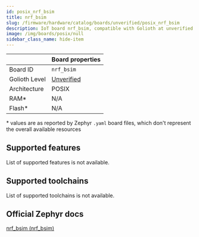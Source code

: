 ```yaml
---
id: posix_nrf_bsim
title: nrf_bsim
slug: /firmware/hardware/catalog/boards/unverified/posix_nrf_bsim
description: IoT board nrf_bsim, compatible with Golioth at unverified level.
image: /img/boards/posix/null
sidebar_class_name: hide-item
---
```


[//]: # (This is an auto-generated file, do not edit! Changes to it will be lost upon re-generation)



|                | Board properties     |
| -------------  | -------------------- |
| Board ID       | `nrf_bsim` |
| Golioth Level  | [Unverified](/firmware/hardware#unverified-boards) |
| Architecture   | POSIX |
| RAM*           | N/A |
| Flash*         | N/A |

\* values are as reported by Zephyr `.yaml` board files, which don't represent the overall available resources



## Supported features

List of supported features is not available.

## Supported toolchains

List of supported toolchains is not available.

## Official Zephyr docs

[nrf_bsim (nrf_bsim)](https://docs.zephyrproject.org/latest/boards/posix/nrf_bsim/doc/index.html)
